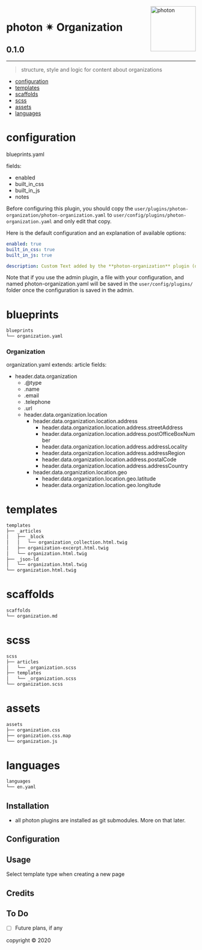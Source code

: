 <a href="https://photon-platform.net/">
    <img src="https://photon-platform.net/user/images/photon-logo-banner.png" alt="photon" title="photon" align="right" height="120" />
</a>


# photon ✴ Organization

## 0.1.0

---


> structure, style and logic for content about organizations

- [configuration](#configuration)
- [templates](#templates)
- [scaffolds](#scaffolds)
- [scss](#scss)
- [assets](#assets)
- [languages](#languages)

# configuration
blueprints.yaml

fields:
- enabled
- built_in_css
- built_in_js
- notes

Before configuring this plugin, you should copy the `user/plugins/photon-organization/photon-organization.yaml` to `user/config/plugins/photon-organization.yaml` and only edit that copy.

Here is the default configuration and an explanation of available options:

```yaml
enabled: true
built_in_css: true
built_in_js: true

description: Custom Text added by the **photon-organization** plugin (disable plugin to remove)
```

Note that if you use the admin plugin, a file with your configuration, and named photon-organization.yaml will be saved in the `user/config/plugins/` folder once the configuration is saved in the admin.


# blueprints

```sh
blueprints
└── organization.yaml
```

### Organization
organization.yaml
extends: article
fields:
- header.data.organization
  - .@type
  - .name
  - .email
  - .telephone
  - .url
  - header.data.organization.location
    - header.data.organization.location.address
      - header.data.organization.location.address.streetAddress
      - header.data.organization.location.address.postOfficeBoxNumber
      - header.data.organization.location.address.addressLocality
      - header.data.organization.location.address.addressRegion
      - header.data.organization.location.address.postalCode
      - header.data.organization.location.address.addressCountry
    - header.data.organization.location.geo
      - header.data.organization.location.geo.latitude
      - header.data.organization.location.geo.longitude

# templates

```sh
templates
├── _articles
│   ├── _block
│   │   └── organization_collection.html.twig
│   ├── organization-excerpt.html.twig
│   └── organization.html.twig
├── _json-ld
│   └── organization.html.twig
└── organization.html.twig
```

# scaffolds

```sh
scaffolds
└── organization.md
```

# scss

```sh
scss
├── articles
│   └── _organization.scss
├── templates
│   └── _organization.scss
└── organization.scss
```

# assets

```sh
assets
├── organization.css
├── organization.css.map
└── organization.js
```

# languages

```sh
languages
└── en.yaml
```


## Installation

- all photon plugins are installed as git submodules. More on that later.



## Configuration


## Usage

Select template type when creating a new page

## Credits


## To Do

- [ ] Future plans, if any


copyright &copy; 2020
